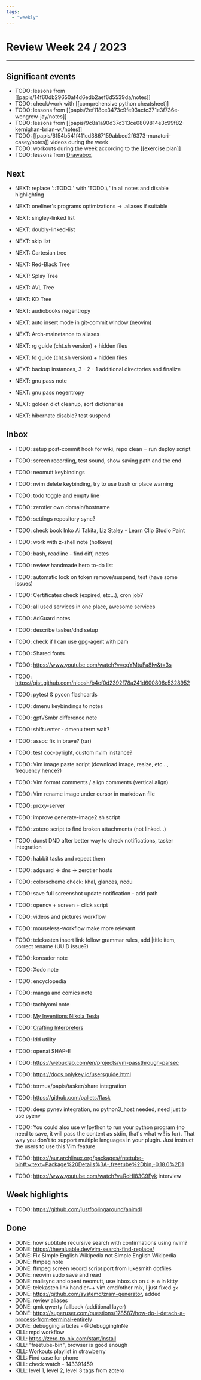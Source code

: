 ```yaml
---
tags:
  - "weekly"
---
```


# Review Week 24 / 2023

---

## Significant events

- TODO: lessons from [[papis/14f60db29650af4d6edb2aef6d5539da/notes]]
- TODO: check/work with [[comprehensive python cheatsheet]]
- TODO: lessons from [[papis/2ef118ce3473c9fe93acfc371e3f736e-wengrow-jay/notes]]
- TODO: lessons from [[papis/9c8a1a90d37c313ce0809814e3c99f82-kernighan-brian-w./notes]]
- TODO: [[papis/6f54b541f411cd3867159abbed2f6373-muratori-casey/notes]] videos during the week
- TODO: workouts during the week according to the [[exercise plan]]
- TODO: lessons from [Drawabox](https://drawabox.com/)

## Next

- NEXT: replace '::TODO:' with 'TODO:\ ' in all notes and disable highlighting

- NEXT: oneliner's programs optimizations -> .aliases if suitable

- NEXT: singley-linked list
- NEXT: doubly-linked-list
- NEXT: skip list
- NEXT: Cartesian tree
- NEXT: Red-Black Tree
- NEXT: Splay Tree
- NEXT: AVL Tree
- NEXT: KD Tree

- NEXT: audiobooks negentropy
- NEXT: auto insert mode in git-commit window (neovim)
- NEXT: Arch-mainetance to aliases
- NEXT: rg guide (cht.sh version) + hidden files
- NEXT: fd guide (cht.sh version) + hidden files
- NEXT: backup instances, 3 - 2 - 1 additional directories and finalize
- NEXT: gnu pass note
- NEXT: gnu pass negentropy
- NEXT: golden dict cleanup, sort dictionaries
- NEXT: hibernate disable? test suspend

## Inbox

- TODO: setup post-commit hook for wiki, repo clean = run deploy script
- TODO: screen recording, test sound, show saving path and the end
- TODO: neomutt keybindings
- TODO: nvim delete keybinding, try to use trash or place warning
- TODO: todo toggle and empty line
- TODO: zerotier own domain/hostname
- TODO: settings repository sync?
- TODO: check book Inko Ai Takita, Liz Staley - Learn Clip Studio Paint
- TODO: work with z-shell note (hotkeys)
- TODO: bash, readline - find diff, notes
- TODO: review handmade hero to-do list
- TODO: automatic lock on token remove/suspend, test (have some issues)
- TODO: Certificates check (expired, etc...), cron job?
- TODO: all used services in one place, awesome services
- TODO: AdGuard notes
- TODO: describe tasker/dnd setup
- TODO: check if I can use gpg-agent with pam

- TODO: Shared fonts

- TODO: https://www.youtube.com/watch?v=cgYMtuFa8Iw&t=3s
- TODO: https://gist.github.com/nicosh/b4ef0d2392f78a241d600806c5328952
- TODO: pytest & pycon flashcards

- TODO: dmenu keybindings to notes
- TODO: gptVSmbr difference note
- TODO: shift+enter - dmenu term wait?
- TODO: assoc fix in brave? (rar)
- TODO: test coc-pyright, custom nvim instance?
- TODO: Vim image paste script (download image, resize, etc..., frequency hence?)
- TODO: Vim format comments / align comments (vertical align)
- TODO: Vim rename image under cursor in markdown file
- TODO: proxy-server
- TODO: improve generate-image2.sh script

- TODO: zotero script to find broken attachments (not linked...)
- TODO: dunst DND after better way to check notifications, tasker integration
- TODO: habbit tasks and repeat them
- TODO: adguard -> dns -> zerotier hosts
- TODO: colorscheme check: khal, glances, ncdu

- TODO: save full screenshot update notification - add path
- TODO: opencv + screen + click script
- TODO: videos and pictures workflow
- TODO: mouseless-workflow make more relevant
- TODO: telekasten insert link follow grammar rules, add |title item, correct
  rename (UUID issue?)

- TODO: koreader note
- TODO: Xodo note
- TODO: encyclopedia
- TODO: manga and comics note
- TODO: tachiyomi note

- TODO: [My Inventions Nikola Tesla](https://archive.org/details/MyInventionsNikolaTesla/page/n29/mode/2up)
- TODO: [Crafting Interpreters](http://craftinginterpreters.com/)
- TODO: ldd utility
- TODO: openai SHAP-E
- TODO: https://webuxlab.com/en/projects/vm-passthrough-parsec
- TODO: https://docs.onlykey.io/usersguide.html
- TODO: termux/papis/tasker/share integration
- TODO: https://github.com/pallets/flask
- TODO: deep pynev integration, no python3_host needed, need just to use pyenv
- TODO: You could also use w !python to run your python program (no need to save, it will pass the content as stdin, that's what w ! is for).
  That way you don't to support multiple languages in your plugin. Just instruct the users to use this Vim feature
- TODO: https://aur.archlinux.org/packages/freetube-bin#:~:text=Package%20Details%3A-,freetube%2Dbin,-0.18.0%2D1
- TODO: https://www.youtube.com/watch?v=RoHI83C9Fyk interview

## Week highlights

- TODO: https://github.com/justfoolingaround/animdl

## Done

- DONE: how subtitute recursive search with confirmations using nvim?
- DONE: https://thevaluable.dev/vim-search-find-replace/
- DONE: Fix Simple English Wikipedia not Simple English Wikipedia
- DONE: ffmpeg note
- DONE: ffmpeg screen record script port from lukesmith dotfiles
- DONE: neovim sudo save and read
- DONE: mailsync and opent neomutt, use inbox.sh on `C-M-n` in kitty
- DONE: telekasten link handler++ vim.cmd/other mix, I just fixed `gx`
- DONE: https://github.com/systemd/zram-generator, added
- DONE: review aliases
- DONE: qmk qwerty fallback (additional layer)
- DONE: https://superuser.com/questions/178587/how-do-i-detach-a-process-from-terminal-entirely
- DONE: debugging articles - @DebuggingInNe
- KILL: mpd workflow
- KILL: https://zero-to-nix.com/start/install
- KILL: "freetube-bin", browser is good enough
- KILL: Workouts playlist in strawberry
- KILL: Find case for phone
- KILL: check watch - 143391459
- KILL: level 1, level 2, level 3 tags from zotero

